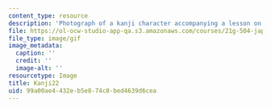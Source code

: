 ```yaml
---
content_type: resource
description: 'Photograph of a kanji character accompanying a lesson on Japanese. '
file: https://ol-ocw-studio-app-qa.s3.amazonaws.com/courses/21g-504-japanese-iv-spring-2009/99a00ae4432eb5e874c0bed4639d6cea_Kanji22.gif
file_type: image/gif
image_metadata:
  caption: ''
  credit: ''
  image-alt: ''
resourcetype: Image
title: Kanji22
uid: 99a00ae4-432e-b5e8-74c0-bed4639d6cea
---
```

